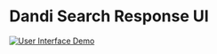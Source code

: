 # Dandi Search Response UI

[![User Interface Demo](https://github.com/jamino30/dandi-search-response-ui/blob/main/media/thumbail.png)](https://github.com/jamino30/dandi-search-response-ui/blob/main/media/demo.mp4)
